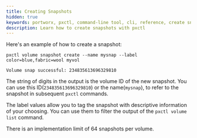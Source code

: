 ```yaml
---
title: Creating Snapshots
hidden: true
keywords: portworx, pxctl, command-line tool, cli, reference, create snapsohts
description: Learn how to create snapshots with pxctl
---
```


Here's an example of how to create a snapshot:

```text
pxctl volume snapshot create --name mysnap --label color=blue,fabric=wool myvol
```

```output
Volume snap successful: 234835613696329810
```

The string of digits in the output is the volume ID of the new snapshot. You can use this ID\(`234835613696329810`\) or the name\(`mysnap`\), to refer to the snapshot in subsequent `pxctl` commands.

The label values allow you to tag the snapshot with descriptive information of your choosing. You can use them to filter the output of the `pxctl volume list` command.

There is an implementation limit of 64 snapshots per volume.
